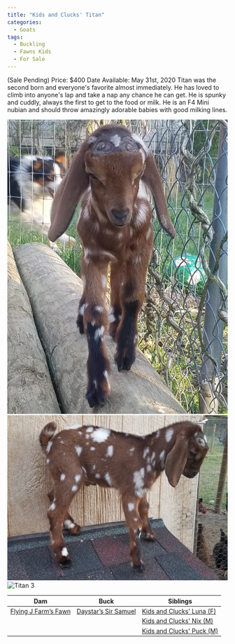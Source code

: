 ```yaml
---
title: "Kids and Clucks' Titan"
categories:
  - Goats
tags:
  - Buckling
  - Fawns Kids
  - For Sale
---
```

(Sale Pending) Price: $400
Date Available: May 31st, 2020
Titan was the second born and everyone's favorite almost immediately.  He has loved to climb into anyone's lap and take a nap any chance he can get.  He is spunky and cuddly, always the first to get to the food or milk.  He is an F4 Mini nubian and should throw amazingly adorable babies with good milking lines.

![Titan 1](/assets/images/titan/1.jpg)
![Titan 2](/assets/images/titan/2.jpg)
![Titan 3](/assets/images/titan/3.jpg)

| Dam      | Buck | Siblings |
| ----------- | ----------- | ----------- |
| [Flying J Farm’s Fawn][fawn] | [Daystar’s Sir Samuel][sammy] | [Kids and Clucks' Luna (F)][luna] |
| | | [Kids and Clucks' Nix (M)][nix]|
| | | [Kids and Clucks' Puck (M)][puck]|

[fawn]: /goats/fawn
[sammy]: /goats/sammy
[luna]: /goats/luna
[nix]: /goats/nix
[puck]: /goats/puck
